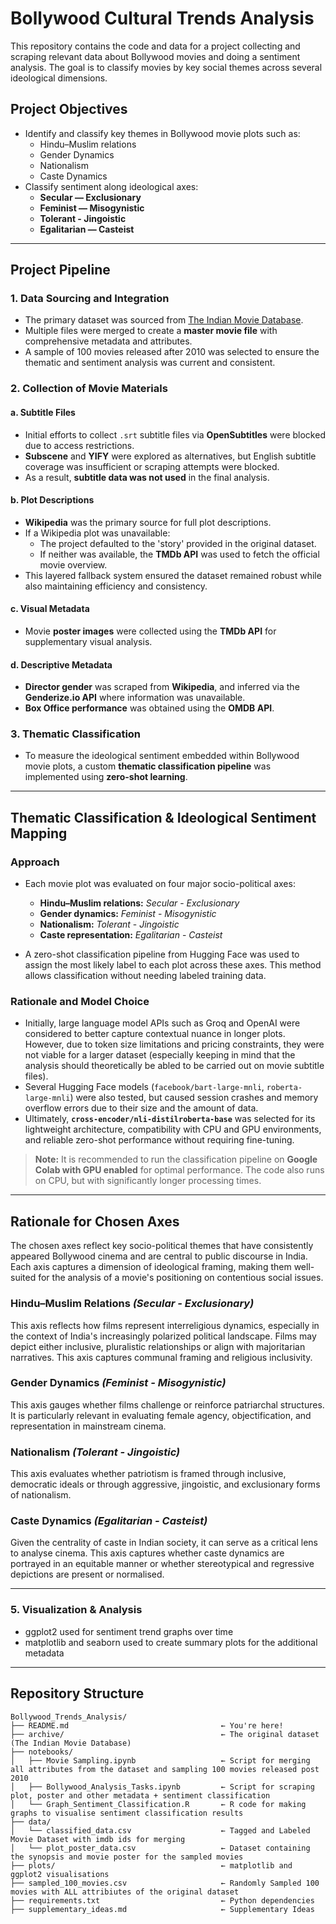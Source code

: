 # Bollywood Cultural Trends Analysis

This repository contains the code and data for a project collecting and scraping relevant data about Bollywood movies and doing a sentiment analysis. The goal is to classify movies by key social themes across several ideological dimensions.

## Project Objectives

- Identify and classify key themes in Bollywood movie plots such as:
  - Hindu–Muslim relations
  - Gender Dynamics 
  - Nationalism
  - Caste Dynamics 
- Classify sentiment along ideological axes:
  - **Secular — Exclusionary**
  - **Feminist — Misogynistic**
  - **Tolerant - Jingoistic**
  - **Egalitarian — Casteist**

---

## Project Pipeline

### 1. Data Sourcing and Integration
- The primary dataset was sourced from [The Indian Movie Database](https://www.kaggle.com/datasets/pncnmnp/the-indian-movie-database).
- Multiple files were merged to create a **master movie file** with comprehensive metadata and attributes.
- A sample of 100 movies released after 2010 was selected to ensure the thematic and sentiment analysis was current and consistent.

### 2. Collection of Movie Materials

#### a. Subtitle Files
- Initial efforts to collect `.srt` subtitle files via **OpenSubtitles** were blocked due to access restrictions.
- **Subscene** and **YIFY** were explored as alternatives, but English subtitle coverage was insufficient or scraping attempts were blocked.
- As a result, **subtitle data was not used** in the final analysis.

#### b. Plot Descriptions
- **Wikipedia** was the primary source for full plot descriptions.
- If a Wikipedia plot was unavailable:
  - The project defaulted to the 'story' provided in the original dataset.
  - If neither was available, the **TMDb API** was used to fetch the official movie overview.
- This layered fallback system ensured the dataset remained robust while also maintaining efficiency and consistency.

#### c. Visual Metadata
- Movie **poster images** were collected using the **TMDb API** for supplementary visual analysis.

#### d. Descriptive Metadata
- **Director gender** was scraped from **Wikipedia**, and inferred via the **Genderize.io API** where information was unavailable.
- **Box Office performance** was obtained using the **OMDB API**.

### 3. Thematic Classification 
- To measure the ideological sentiment embedded within Bollywood movie plots, a custom **thematic classification pipeline** was implemented using **zero-shot learning**.

---

## Thematic Classification & Ideological Sentiment Mapping


### Approach

- Each movie plot was evaluated on four major socio-political axes:
  - **Hindu–Muslim relations:** *Secular* - *Exclusionary*
  - **Gender dynamics:** *Feminist* - *Misogynistic*
  - **Nationalism:** *Tolerant* - *Jingoistic*
  - **Caste representation:** *Egalitarian* - *Casteist*

- A zero-shot classification pipeline from Hugging Face was used to assign the most likely label to each plot across these axes. This method allows classification without needing labeled training data.

### Rationale and Model Choice

- Initially, large language model APIs such as Groq and OpenAI were considered to better capture contextual nuance in longer plots. However, due to token size limitations and pricing constraints, they were not viable for a larger dataset (especially keeping in mind that the analysis should theoretically be abled to be carried out on movie subtitle files).
- Several Hugging Face models (`facebook/bart-large-mnli`, `roberta-large-mnli`) were also tested, but caused session crashes and memory overflow errors due to their size and the amount of data.
- Ultimately, **`cross-encoder/nli-distilroberta-base`** was selected for its lightweight architecture, compatibility with CPU and GPU environments, and reliable zero-shot performance without requiring fine-tuning.

> **Note:** It is recommended to run the classification pipeline on **Google Colab with GPU enabled** for optimal performance. The code also runs on CPU, but with significantly longer processing times.

---
## Rationale for Chosen Axes

The chosen axes reflect key socio-political themes that have consistently appeared  Bollywood cinema and are central to public discourse in India. Each axis captures a dimension of ideological framing, making them well-suited for the analysis of a movie's positioning on contentious social issues.

### Hindu–Muslim Relations *(Secular - Exclusionary)*  
This axis reflects how films represent interreligious dynamics, especially in the context of India's increasingly polarized political landscape. Films may depict either inclusive, pluralistic relationships or align with majoritarian narratives. This axis captures communal framing and religious inclusivity.

### Gender Dynamics *(Feminist - Misogynistic)*  
This axis gauges whether films challenge or reinforce patriarchal structures. It is particularly relevant in evaluating female agency, objectification, and representation in mainstream cinema.

### Nationalism *(Tolerant - Jingoistic)*  
This axis evaluates whether patriotism is framed through inclusive, democratic ideals or through aggressive, jingoistic, and exclusionary forms of nationalism.

### Caste Dynamics *(Egalitarian - Casteist)*  
Given the centrality of caste in Indian society, it can serve as a critical lens to analyse cinema. This axis captures whether caste dynamics are portrayed in an equitable manner or whether stereotypical and regressive depictions are present or normalised.

---

### 5. **Visualization & Analysis**
- ggplot2 used for sentiment trend graphs over time
- matplotlib and seaborn used to create summary plots for the additional metadata 
---

## Repository Structure

```plaintext
Bollywood_Trends_Analysis/
├── README.md                                  ← You're here!
├── archive/                                   ← The original dataset (The Indian Movie Database)
├── notebooks/
│   ├── Movie Sampling.ipynb                   ← Script for merging all attributes from the dataset and sampling 100 movies released post 2010
│   ├── Bollywood_Analysis_Tasks.ipynb         ← Script for scraping plot, poster and other metadata + sentiment classification 
│   └── Graph_Sentiment_Classification.R       ← R code for making graphs to visualise sentiment classification results 
├── data/
│   └── classified_data.csv                    ← Tagged and Labeled Movie Dataset with imdb ids for merging
│   └── plot_poster_data.csv                   ← Dataset containing the synopsis and movie poster for the sampled movies 
├── plots/                                     ← matplotlib and ggplot2 visualisations
├── sampled_100_movies.csv                     ← Randomly Sampled 100 movies with ALL attribiutes of the original dataset
├── requirements.txt                           ← Python dependencies
├── supplementary_ideas.md                     ← Supplementary Ideas 
